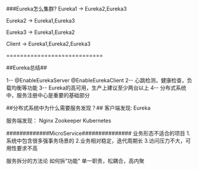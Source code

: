 ###Eureka怎么集群?
Eureka1 -> Eureka2,Eureka3

Eureka2 -> Eureka1,Eureka3

Eureka3 -> Eureka1,Eureka2

Client -> Eureka1,Eureka2,Eureka3

============================



##Eureka总结##

1-- @EnableEurekaServer @EnableEurekaClient
2-- 心跳检测，健康检查，负载均衡等功能
3-- Eureka的高可用，生产上建议至少两台以上
4-- 分布式系统中，服务注册中心是重要的基础部分



##分布式系统中为什么需要服务发现？##
客户端发现:
Eureka

服务端发现：
Nginx
Zookeeper
Kubernetes

#############MicroService###############
业务形态不适合的项目
 1.系统中包含很多强事务场景的
 2.业务相对稳定，迭代周期长
 3.访问压力不大，可用性要求不高
 
服务拆分的方法论
 如何拆“功能”
单一职责，松耦合，高内聚  



 

            
